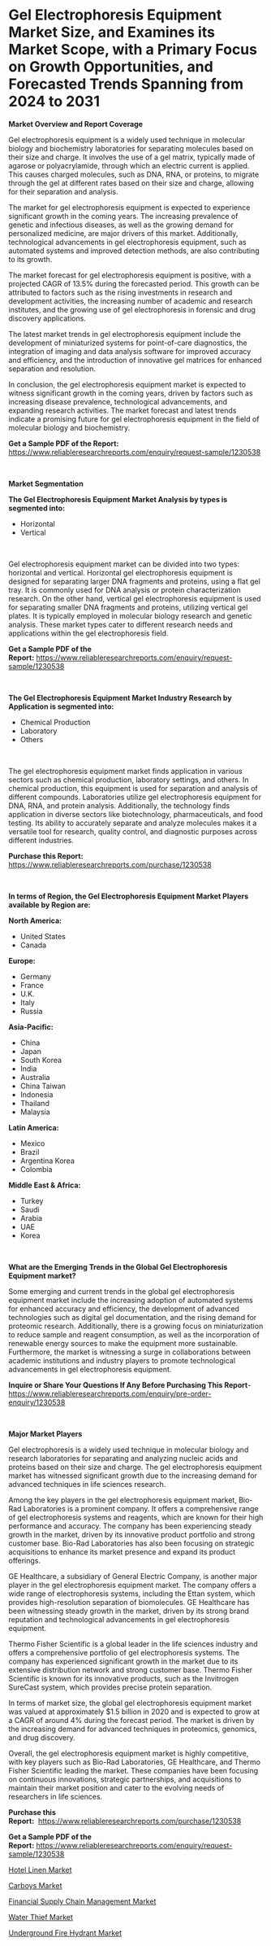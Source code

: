 <p><h1>Gel Electrophoresis Equipment Market Size, and Examines its Market Scope, with a Primary Focus on Growth Opportunities, and Forecasted Trends Spanning from 2024 to 2031</h1></p><p><strong>Market Overview and Report Coverage</strong></p>
<p><p>Gel electrophoresis equipment is a widely used technique in molecular biology and biochemistry laboratories for separating molecules based on their size and charge. It involves the use of a gel matrix, typically made of agarose or polyacrylamide, through which an electric current is applied. This causes charged molecules, such as DNA, RNA, or proteins, to migrate through the gel at different rates based on their size and charge, allowing for their separation and analysis.</p><p>The market for gel electrophoresis equipment is expected to experience significant growth in the coming years. The increasing prevalence of genetic and infectious diseases, as well as the growing demand for personalized medicine, are major drivers of this market. Additionally, technological advancements in gel electrophoresis equipment, such as automated systems and improved detection methods, are also contributing to its growth.</p><p>The market forecast for gel electrophoresis equipment is positive, with a projected CAGR of 13.5% during the forecasted period. This growth can be attributed to factors such as the rising investments in research and development activities, the increasing number of academic and research institutes, and the growing use of gel electrophoresis in forensic and drug discovery applications.</p><p>The latest market trends in gel electrophoresis equipment include the development of miniaturized systems for point-of-care diagnostics, the integration of imaging and data analysis software for improved accuracy and efficiency, and the introduction of innovative gel matrices for enhanced separation and resolution.</p><p>In conclusion, the gel electrophoresis equipment market is expected to witness significant growth in the coming years, driven by factors such as increasing disease prevalence, technological advancements, and expanding research activities. The market forecast and latest trends indicate a promising future for gel electrophoresis equipment in the field of molecular biology and biochemistry.</p></p>
<p><strong>Get a Sample PDF of the Report:</strong> <a href="https://www.reliableresearchreports.com/enquiry/request-sample/1230538">https://www.reliableresearchreports.com/enquiry/request-sample/1230538</a></p>
<p>&nbsp;</p>
<p><strong>Market Segmentation</strong></p>
<p><strong>The Gel Electrophoresis Equipment Market Analysis by types is segmented into:</strong></p>
<p><ul><li>Horizontal</li><li>Vertical</li></ul></p>
<p>&nbsp;</p>
<p><p>Gel electrophoresis equipment market can be divided into two types: horizontal and vertical. Horizontal gel electrophoresis equipment is designed for separating larger DNA fragments and proteins, using a flat gel tray. It is commonly used for DNA analysis or protein characterization research. On the other hand, vertical gel electrophoresis equipment is used for separating smaller DNA fragments and proteins, utilizing vertical gel plates. It is typically employed in molecular biology research and genetic analysis. These market types cater to different research needs and applications within the gel electrophoresis field.</p></p>
<p><strong>Get a Sample PDF of the Report:</strong>&nbsp;<a href="https://www.reliableresearchreports.com/enquiry/request-sample/1230538">https://www.reliableresearchreports.com/enquiry/request-sample/1230538</a></p>
<p>&nbsp;</p>
<p><strong>The Gel Electrophoresis Equipment Market Industry Research by Application is segmented into:</strong></p>
<p><ul><li>Chemical Production</li><li>Laboratory</li><li>Others</li></ul></p>
<p>&nbsp;</p>
<p><p>The gel electrophoresis equipment market finds application in various sectors such as chemical production, laboratory settings, and others. In chemical production, this equipment is used for separation and analysis of different compounds. Laboratories utilize gel electrophoresis equipment for DNA, RNA, and protein analysis. Additionally, the technology finds application in diverse sectors like biotechnology, pharmaceuticals, and food testing. Its ability to accurately separate and analyze molecules makes it a versatile tool for research, quality control, and diagnostic purposes across different industries.</p></p>
<p><strong>Purchase this Report:</strong>&nbsp; <a href="https://www.reliableresearchreports.com/purchase/1230538">https://www.reliableresearchreports.com/purchase/1230538</a></p>
<p>&nbsp;</p>
<p><strong>In terms of Region, the Gel Electrophoresis Equipment Market Players available by Region are:</strong></p>
<p>
    <p> <strong> North America: </strong>
        <ul>
            <li>United States</li>
            <li>Canada</li>
        </ul>
        </p> 
    <p> <strong> Europe: </strong>
        <ul>
            <li>Germany</li>
            <li>France</li>
            <li>U.K.</li>
            <li>Italy</li>
            <li>Russia</li>
        </ul>
        </p> 
    <p> <strong> Asia-Pacific: </strong>
        <ul>
            <li>China</li>
            <li>Japan</li>
            <li>South Korea</li>
            <li>India</li>
            <li>Australia</li>
            <li>China Taiwan</li>
            <li>Indonesia</li>
            <li>Thailand</li>
            <li>Malaysia</li>
        </ul>
        </p> 
    <p> <strong> Latin America: </strong>
        <ul>
            <li>Mexico</li>
            <li>Brazil</li>
            <li>Argentina Korea</li>
            <li>Colombia</li>
        </ul>
        </p> 
    <p> <strong> Middle East & Africa: </strong>
        <ul>
            <li>Turkey</li>
            <li>Saudi</li>
            <li>Arabia</li>
            <li>UAE</li>
            <li>Korea</li>
        </ul>
    </p>
    </p>
<p>&nbsp;</p>
<p><strong>What are the Emerging Trends in the Global Gel Electrophoresis Equipment market?</strong></p>
<p><p>Some emerging and current trends in the global gel electrophoresis equipment market include the increasing adoption of automated systems for enhanced accuracy and efficiency, the development of advanced technologies such as digital gel documentation, and the rising demand for proteomic research. Additionally, there is a growing focus on miniaturization to reduce sample and reagent consumption, as well as the incorporation of renewable energy sources to make the equipment more sustainable. Furthermore, the market is witnessing a surge in collaborations between academic institutions and industry players to promote technological advancements in gel electrophoresis equipment.</p></p>
<p><strong>Inquire or Share Your Questions If Any Before Purchasing This Report</strong>- <a href="https://www.reliableresearchreports.com/enquiry/pre-order-enquiry/1230538">https://www.reliableresearchreports.com/enquiry/pre-order-enquiry/1230538</a></p>
<p>&nbsp;</p>
<p><strong>Major Market Players</strong></p>
<p><p>Gel electrophoresis is a widely used technique in molecular biology and research laboratories for separating and analyzing nucleic acids and proteins based on their size and charge. The gel electrophoresis equipment market has witnessed significant growth due to the increasing demand for advanced techniques in life sciences research.</p><p>Among the key players in the gel electrophoresis equipment market, Bio-Rad Laboratories is a prominent company. It offers a comprehensive range of gel electrophoresis systems and reagents, which are known for their high performance and accuracy. The company has been experiencing steady growth in the market, driven by its innovative product portfolio and strong customer base. Bio-Rad Laboratories has also been focusing on strategic acquisitions to enhance its market presence and expand its product offerings.</p><p>GE Healthcare, a subsidiary of General Electric Company, is another major player in the gel electrophoresis equipment market. The company offers a wide range of electrophoresis systems, including the Ettan system, which provides high-resolution separation of biomolecules. GE Healthcare has been witnessing steady growth in the market, driven by its strong brand reputation and technological advancements in gel electrophoresis equipment.</p><p>Thermo Fisher Scientific is a global leader in the life sciences industry and offers a comprehensive portfolio of gel electrophoresis systems. The company has experienced significant growth in the market due to its extensive distribution network and strong customer base. Thermo Fisher Scientific is known for its innovative products, such as the Invitrogen SureCast system, which provides precise protein separation.</p><p>In terms of market size, the global gel electrophoresis equipment market was valued at approximately $1.5 billion in 2020 and is expected to grow at a CAGR of around 4% during the forecast period. The market is driven by the increasing demand for advanced techniques in proteomics, genomics, and drug discovery.</p><p>Overall, the gel electrophoresis equipment market is highly competitive, with key players such as Bio-Rad Laboratories, GE Healthcare, and Thermo Fisher Scientific leading the market. These companies have been focusing on continuous innovations, strategic partnerships, and acquisitions to maintain their market position and cater to the evolving needs of researchers in life sciences.</p></p>
<p><strong>Purchase this Report:</strong>&nbsp;&nbsp;<a href="https://www.reliableresearchreports.com/purchase/1230538">https://www.reliableresearchreports.com/purchase/1230538</a></p>
<p></p>
<p><strong>Get a Sample PDF of the Report:</strong>&nbsp;<a href="https://www.reliableresearchreports.com/enquiry/request-sample/1230538">https://www.reliableresearchreports.com/enquiry/request-sample/1230538</a></p>
<p><p><a href="https://medium.com/@blockchainbaron55/hotel-linen-market-research-report-its-history-and-forecast-2023-to-2030-2b1146f8145a">Hotel Linen Market</a></p><p><a href="https://medium.com/@blockchainbaron55/carboys-market-exploring-market-share-market-trends-and-future-growth-07c2cec74754">Carboys Market</a></p><p><a href="https://medium.com/@blockchainbaron55/financial-supply-chain-management-market-analysis-its-cagr-market-segmentation-and-global-7f386a32f58e">Financial Supply Chain Management Market</a></p><p><a href="https://github.com/johnbach50/Market-Research-Report-List-1/blob/main/water-thief-market.md">Water Thief Market</a></p><p><a href="https://github.com/jsmusil/Market-Research-Report-List-1/blob/main/underground-fire-hydrant-market.md">Underground Fire Hydrant Market</a></p></p>